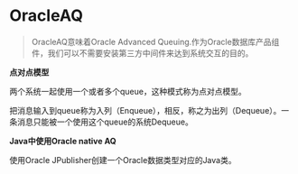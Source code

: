 # OracleAQ

> OracleAQ意味着Oracle Advanced Queuing.作为Oracle数据库产品组件，我们可以不需要安装第三方中间件来达到系统交互的目的。

**点对点模型**

两个系统一起使用一个或者多个queue，这种模式称为点对点模型。

把消息输入到queue称为入列（Enqueue），相反，称之为出列（Dequeue）。一条消息只能被一个使用这个queue的系统Dequeue。

**Java中使用Oracle native AQ**

使用Oracle JPublisher创建一个Oracle数据类型对应的Java类。

